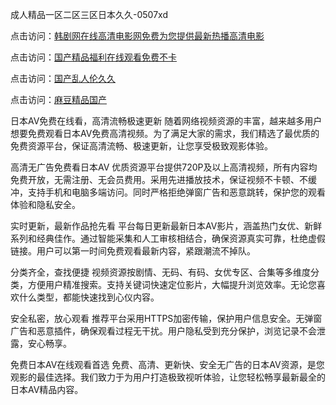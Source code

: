 成人精品一区二区三区日本久久-0507xd


点击访问：<a href="https://gsd-agv.pages.dev/">韩剧网在线高清电影网免费为您提供最新热播高清电影</a>

点击访问：<a href="https://bsdf-5f5.pages.dev/">国产精品福利在线观看免费不卡</a>

点击访问：<a href="https://tfda.pages.dev/">国产乱人伦久久</a>

点击访问：<a href="https://rtj-3zo.pages.dev/">麻豆精品国产</a>

日本AV免费在线看，高清流畅极速更新
随着网络视频资源的丰富，越来越多用户想要免费观看日本AV免费高清视频。为了满足大家的需求，我们精选了最优质的免费资源平台，保证高清流畅、极速更新，让您享受极致观影体验。

高清无广告免费看日本AV
优质资源平台提供720P及以上高清视频，所有内容均免费开放，无需注册、无会员费用。采用先进播放技术，保证视频不卡顿、不缓冲，支持手机和电脑多端访问。同时严格拒绝弹窗广告和恶意跳转，保护您的观看体验和隐私安全。

实时更新，最新作品抢先看
平台每日更新最新日本AV影片，涵盖热门女优、新鲜系列和经典佳作。通过智能采集和人工审核相结合，确保资源真实可靠，杜绝虚假链接。用户可以第一时间免费观看最新内容，紧跟潮流不掉队。

分类齐全，查找便捷
视频资源按剧情、无码、有码、女优专区、合集等多维度分类，方便用户精准搜索。支持关键词快速定位影片，大幅提升浏览效率。无论您喜欢什么类型，都能快速找到心仪内容。

安全私密，放心观看
推荐平台采用HTTPS加密传输，保护用户信息安全。无弹窗广告和恶意插件，确保观看过程无干扰。用户隐私受到充分保护，浏览记录不会泄露，安心畅享。

免费日本AV在线观看首选
免费、高清、更新快、安全无广告的日本AV资源，是您观影的最佳选择。我们致力于为用户打造极致视听体验，让您轻松畅享最新最全的日本AV精品内容。


<span style="display:none;">[Canonical link](https://github.com/7749xduan/11215 ）</span>
